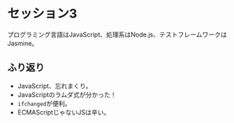 # セッション3

プログラミング言語はJavaScript、処理系はNode.js、テストフレームワークはJasmine。

## ふり返り

* JavaScript、忘れまくり。
* JavaScriptのラムダ式が分かった！
* `ifchanged`が便利。
* ECMAScriptじゃないJSは辛い。
